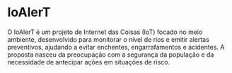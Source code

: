 # IoAlerT
O IoAlerT é um projeto de Internet das Coisas (IoT) focado no meio ambiente, desenvolvido para monitorar o nível de rios e emitir alertas preventivos, ajudando a evitar enchentes, engarrafamentos e acidentes.  A proposta nasceu da preocupação com a segurança da população e da necessidade de antecipar ações em situações de risco.
